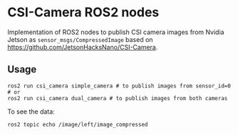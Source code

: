 # CSI-Camera ROS2 nodes

Implementation of ROS2 nodes to publish CSI camera images from Nvidia Jetson as `sensor_msgs/CompressedImage` based on https://github.com/JetsonHacksNano/CSI-Camera.

## Usage

```
ros2 run csi_camera simple_camera # to publish images from sensor_id=0
# or
ros2 run csi_camera dual_camera # to publish images from both cameras
```

To see the data:
```
ros2 topic echo /image/left/image_compressed
```
